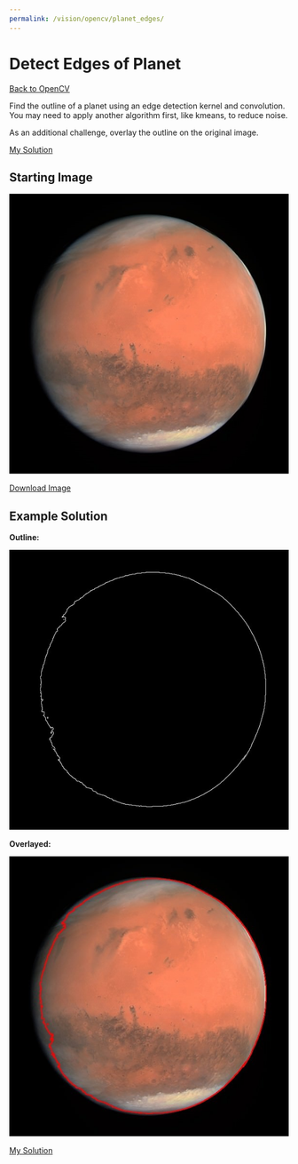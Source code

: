```yaml
---
permalink: /vision/opencv/planet_edges/
---
```


# Detect Edges of Planet

[Back to OpenCV](/docs/vision/opencv)

Find the outline of a planet using an edge detection kernel and convolution. You may need to apply another algorithm first, like kmeans, to reduce noise.

As an additional challenge, overlay the outline on the original image.

[My Solution](https://github.com/fallscameron01/Planet-Edge-Detection/blob/master/Edge_Detection.py)

## Starting Image

![image](https://raw.githubusercontent.com/MissouriMRR/docs/main/subteams/vision/opencv/intro_projects/images/planet_edges/mars.jpg)

[Download Image](https://raw.githubusercontent.com/MissouriMRR/docs/main/subteams/vision/opencv/intro_projects/images/planet_edges/mars.jpg)

## Example Solution

**Outline:**

![image](https://raw.githubusercontent.com/MissouriMRR/docs/main/subteams/vision/opencv/intro_projects/images/planet_edges/planet_edges_solution.jpg)

**Overlayed:**

![image](https://raw.githubusercontent.com/MissouriMRR/docs/main/subteams/vision/opencv/intro_projects/images/planet_edges/planet_edges_overlayed.jpg)

[My Solution](https://github.com/fallscameron01/Planet-Edge-Detection/blob/master/Edge_Detection.py)

